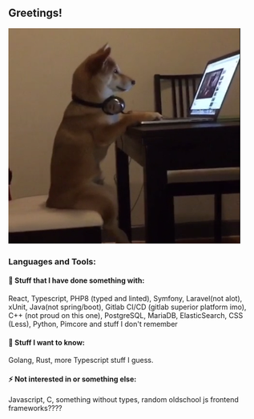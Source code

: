 ## Greetings!

![CodingShiba](shibapicture.png)

### Languages and Tools:

#### 🤔 Stuff that I have done something with: 
React, Typescript, PHP8 (typed and linted), Symfony, Laravel(not alot), xUnit, Java(not spring/boot), Gitlab CI/CD (gitlab superior platform imo), C++ (not proud on this one), PostgreSQL, MariaDB, ElasticSearch, CSS (Less), Python, Pimcore and stuff I don't remember

#### 🌱 Stuff I want to know: 
Golang, Rust,  more Typescript stuff I guess.

#### ⚡ Not interested in or something else:
Javascript, C, something without types, random oldschool js frontend frameworks????



<!--
**ivandukov/ivandukov** is a ✨ _special_ ✨ repository because its `README.md` (this file) appears on your GitHub profile.

Here are some ideas to get you started:

- 🔭 I’m currently working on ...
- 🌱 I’m currently learning ...
- 👯 I’m looking to collaborate on ...
- 🤔 I’m looking for help with ...
- 💬 Ask me about ...
- 📫 How to reach me: ...
- 😄 Pronouns: ...
- ⚡ Fun fact: ...
-->
